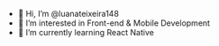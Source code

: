 - 👋  Hi, I’m @luanateixeira148
- 👀  I’m interested in Front-end & Mobile Development
- 🌱  I’m currently learning React Native

<!---
luanateixeira148/luanateixeira148 is a ✨ special ✨ repository because its `README.md` (this file) appears on your GitHub profile.
You can click the Preview link to take a look at your changes.
--->
